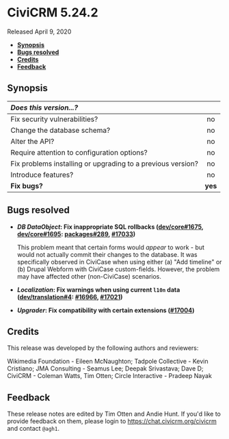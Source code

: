 # CiviCRM 5.24.2

Released April 9, 2020

- **[Synopsis](#synopsis)**
- **[Bugs resolved](#bugs)**
- **[Credits](#credits)**
- **[Feedback](#feedback)**

## <a name="synopsis"></a>Synopsis

| *Does this version...?*                                         |         |
|:--------------------------------------------------------------- |:-------:|
| Fix security vulnerabilities?                                   |   no    |
| Change the database schema?                                     |   no    |
| Alter the API?                                                  |   no    |
| Require attention to configuration options?                     |   no    |
| Fix problems installing or upgrading to a previous version?     |   no    |
| Introduce features?                                             |   no    |
| **Fix bugs?**                                                   | **yes** |

## <a name="bugs"></a>Bugs resolved

* **_DB DataObject_: Fix inappropriate SQL rollbacks ([dev/core#1675](https://lab.civicrm.org/dev/core/-/issues/1675), [dev/core#1695](https://lab.civicrm.org/dev/core/-/issues/1695): [packages#289](https://github.com/civicrm/civicrm-packages/pull/289), [#17033](https://github.com/civicrm/civicrm-core/pull/17033))**

  This problem meant that certain forms would *appear* to work - but would
  not actually commit their changes to the database.  It was specifically
  observed in CiviCase when using either (a) "Add timeline" or (b) Drupal
  Webform with CiviCase custom-fields.  However, the problem may have
  affected other (non-CiviCase) scenarios.

* **_Localization_: Fix warnings when using current `l10n` data ([dev/translation#4](https://lab.civicrm.org/dev/translation/issues/4): [#16966](https://github.com/civicrm/civicrm-core/pull/16966), [#17021](https://github.com/civicrm/civicrm-core/pull/17021))**
* **_Upgrader_: Fix compatibility with certain extensions ([#17004](https://github.com/civicrm/civicrm-core/pull/17004))**

## <a name="credits"></a>Credits

This release was developed by the following authors and reviewers:

Wikimedia Foundation - Eileen McNaughton; Tadpole Collective - Kevin
Cristiano; JMA Consulting - Seamus Lee; Deepak Srivastava; Dave D;
CiviCRM - Coleman Watts, Tim Otten; Circle Interactive - Pradeep Nayak

## <a name="feedback"></a>Feedback

These release notes are edited by Tim Otten and Andie Hunt.  If you'd like to
provide feedback on them, please login to https://chat.civicrm.org/civicrm and
contact `@agh1`.
